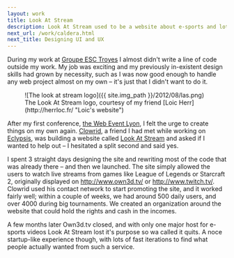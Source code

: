 ```yaml
---
layout: work
title: Look At Stream
description: Look At Stream used to be a website about e-sports and lots of streaming. Here's my part in it.
next_url: /work/caldera.html
next_title: Designing UI and UX
---
```

During my work at [Groupe ESC Troyes](/work/get.html) I almost didn't write a line of code outside my work. My job was exciting and my previously in-existent design skills had grown by necessity, such as I was now good enough to handle any web project almost on my own – it's just that I didn't want to do it.

<figure>
![The look at stream logo]({{ site.img_path }}/2012/08/las.png)
<figcaption>
The Look At Stream logo, courtesy of my friend [Loic Herr](http://herrloc.fr/ "Loic's website")
</figcaption>
</figure>

After my first conference, [the Web Event Lyon](http://event.lafermeduweb.net/), I felt the urge to create things on my own again. [Clowrid](http://www.bruno-faugeroux.fr/), a friend I had met while working on [Eclypsis](/work/eclypsis.html), was building a website called [Look At Stream](http://lookatstream.com/ "Live streams from the biggest games out there") and asked if I wanted to help out – I hesitated a split second and said yes.

I spent 3 straight days designing the site and rewriting most of the code that was already there – and then we launched. The site simply allowed the users to watch live streams from games like League of Legends or Starcraft 2, originally displayed on <http://www.own3d.tv/> or <http://www.twitch.tv/>. Clowrid used his contact network to start promoting the site, and it worked fairly well; within a couple of weeks, we had around 500 daily users, and over 4000 during big tournaments. We created an organization around the website that could hold the rights and cash in the incomes.

A few months later Own3d.tv closed, and with only one major host for e-sports videos Look At Stream lost it's purpose so wa called it quits. A noce startup-like experience though, with lots of fast iterations to find what people actually wanted from such a service.